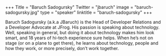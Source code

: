 +++
Title = "Baruch Sadogursky"
Twitter = "jbaruch"
image = "baruch-sadogursky.jpg"
type = "speaker"
linktitle = "baruch-sadogursky"
+++

Baruch Sadogursky (a.k.a JBaruch) is the Head of Developer Relations and a Developer Advocate at JFrog. His passion is speaking about technology. Well, speaking in general, but doing it about technology makes him look smart, and 18 years of hi-tech experience sure helps. When he’s not on stage (or on a plane to get there), he learns about technology, people and how they work, or more precisely, don’t work together.
